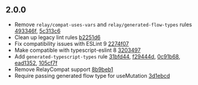 ## 2.0.0

- Remove `relay/compat-uses-vars` and `relay/generated-flow-types` rules [493346f](https://github.com/relayjs/eslint-plugin-relay/commit/493346f), [5c313c6](https://github.com/relayjs/eslint-plugin-relay/commit/5c313c6)
- Clean up legacy lint rules [b2251d6](https://github.com/relayjs/eslint-plugin-relay/commit/b2251d6)
- Fix compatibility issues with ESLint 9 [2274f07](https://github.com/relayjs/eslint-plugin-relay/commit/2274f07)
- Make compatible with typescript-eslint 8 [3203497](https://github.com/relayjs/eslint-plugin-relay/commit/3203497)
- Add `generated-typescript-types` rule [31bfd44](https://github.com/relayjs/eslint-plugin-relay/commit/31bfd44), [f29444d](https://github.com/relayjs/eslint-plugin-relay/commit/f29444d), [0c91b68](https://github.com/relayjs/eslint-plugin-relay/commit/0c91b68), [ead1352](https://github.com/relayjs/eslint-plugin-relay/commit/ead1352), [105cf7f](https://github.com/relayjs/eslint-plugin-relay/commit/105cf7f)
- Remove RelayCompat support [8b9beb1](https://github.com/relayjs/eslint-plugin-relay/commit/8b9beb1)
- Require passing generated flow type for useMutation [3d1ebcd](https://github.com/relayjs/eslint-plugin-relay/commit/3d1ebcd)
